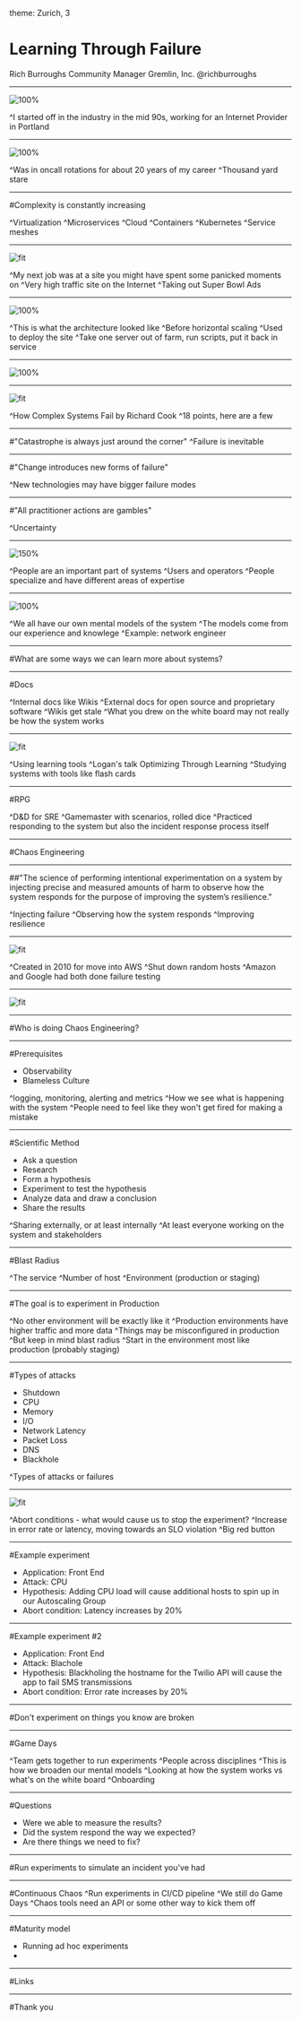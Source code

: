 theme: Zurich, 3


# Learning Through Failure

Rich Burroughs
Community Manager
Gremlin, Inc.
@richburroughs

---

![100%](images/dream_of_the_90s.png)

^I started off in the industry in the mid 90s, working for an Internet Provider in Portland

---

![100%](images/dog_day.jpg)

^Was in oncall rotations for about 20 years of my career
^Thousand yard stare

---

#Complexity is constantly increasing

^Virtualization
^Microservices
^Cloud
^Containers
^Kubernetes
^Service meshes

---

![fit](images/webmd.png)


^My next job was at a site you might have spent some panicked moments on
^Very high traffic site on the Internet
^Taking out Super Bowl Ads

---

![100%](images/webmd-diagram.png)

^This is what the architecture looked like
^Before horizontal scaling
^Used to deploy the site
^Take one server out of farm, run scripts, put it back in service

---

![100%](images/netflix-microservices-diagram-bruce-wong.jpg)

---

![fit](images/how_complex_systems_fail.png)

^How Complex Systems Fail by Richard Cook
^18 points, here are a few

---

#"Catastrophe is always just around the corner"
^Failure is inevitable

---

#"Change introduces new forms of failure"

^New technologies may have bigger failure modes

---

#"All practitioner actions are gambles"

^Uncertainty

---

![150%](images/soylent_green.jpg)

^People are an important part of systems
^Users and operators
^People specialize and have different areas of expertise

---

![100%](images/mental_models.png)

^We all have our own mental models of the system
^The models come from our experience and knowlege
^Example: network engineer

---

#What are some ways we can learn more about systems?

---

#Docs

^Internal docs like Wikis
^External docs for open source and proprietary software
^Wikis get stale
^What you drew on the white board may not really be how the system works

---

![fit](images/logan_mcdonald.png)

^Using learning tools
^Logan's talk Optimizing Through Learning
^Studying systems with tools like flash cards

---

#RPG

^D&D for SRE
^Gamemaster with scenarios, rolled dice
^Practiced responding to the system but also the incident response process itself

---

#Chaos Engineering

---

##"The science of performing intentional experimentation on a system by injecting precise and measured amounts of harm to observe how the system responds for the purpose of improving the system’s resilience."

^Injecting failure
^Observing how the system responds
^Improving resilience

---

![fit](images/chaos_monkey.png)

^Created in 2010 for move into AWS
^Shut down random hosts
^Amazon and Google had both done failure testing

---

![fit](images/ce_history_principles_practice.png)

---

#Who is doing Chaos Engineering?

---

#Prerequisites
- Observability
- Blameless Culture

^logging, monitoring, alerting and metrics
^How we see what is happening with the system
^People need to feel like they won't get fired for making a mistake

---

#Scientific Method
- Ask a question
- Research
- Form a hypothesis
- Experiment to test the hypothesis
- Analyze data and draw a conclusion
- Share the results

^Sharing externally, or at least internally
^At least everyone working on the system and stakeholders

---

#Blast Radius

^The service
^Number of host
^Environment (production or staging)

---

#The goal is to experiment in Production

^No other environment will be exactly like it
^Production environments have higher traffic and more data
^Things may be misconfigured in production
^But keep in mind blast radius
^Start in the environment most like production (probably staging)

---

#Types of attacks
- Shutdown
- CPU
- Memory
- I/O
- Network Latency
- Packet Loss
- DNS
- Blackhole

^Types of attacks or failures

---

![fit](images/chaos_experiment_card.png)

^Abort conditions - what would cause us to stop the experiment?
^Increase in error rate or latency, moving towards an SLO violation
^Big red button

---

#Example experiment

- Application: Front End
- Attack: CPU
- Hypothesis: Adding CPU load will cause additional hosts to spin up in our Autoscaling Group
- Abort condition: Latency increases by 20%

---

#Example experiment #2

- Application: Front End
- Attack: Blachole
- Hypothesis: Blackholing the hostname for the Twilio API will cause the app to fail SMS transmissions
- Abort condition: Error rate increases by 20%

---

#Don't experiment on things you know are broken

---

#Game Days

^Team gets together to run experiments
^People across disciplines
^This is how we broaden our mental models
^Looking at how the system works vs what's on the white board
^Onboarding

---

#Questions
- Were we able to measure the results?
- Did the system respond the way we expected?
- Are there things we need to fix?

---

#Run experiments to simulate an incident you've had

---

#Continuous Chaos
^Run experiments in CI/CD pipeline
^We still do Game Days
^Chaos tools need an API or some other way to kick them off

---

#Maturity model
- Running ad hoc experiments
- 

---

#Links

---

#Thank you
